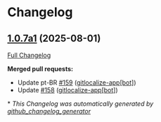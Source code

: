 # Changelog

## [1.0.7a1](https://github.com/OpenVoiceOS/ovos-skill-weather/tree/1.0.7a1) (2025-08-01)

[Full Changelog](https://github.com/OpenVoiceOS/ovos-skill-weather/compare/1.0.6...1.0.7a1)

**Merged pull requests:**

- Update pt-BR [\#159](https://github.com/OpenVoiceOS/ovos-skill-weather/pull/159) ([gitlocalize-app[bot]](https://github.com/apps/gitlocalize-app))
- Update [\#158](https://github.com/OpenVoiceOS/ovos-skill-weather/pull/158) ([gitlocalize-app[bot]](https://github.com/apps/gitlocalize-app))



\* *This Changelog was automatically generated by [github_changelog_generator](https://github.com/github-changelog-generator/github-changelog-generator)*
